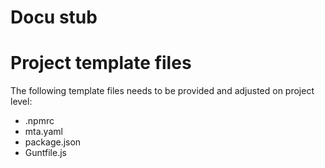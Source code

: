 # Docu stub


# Project template files

The following template files needs to be provided and adjusted on project level:

  - .npmrc
  - mta.yaml
  - package.json
  - Guntfile.js
